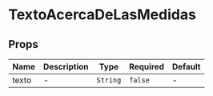# TextoAcercaDeLasMedidas

## Props

<!-- @vuese:TextoAcercaDeLasMedidas:props:start -->
|Name|Description|Type|Required|Default|
|---|---|---|---|---|
|texto|-|`String`|`false`|-|

<!-- @vuese:TextoAcercaDeLasMedidas:props:end -->


